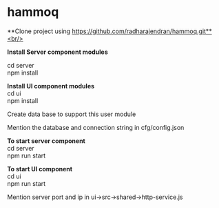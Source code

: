 # hammoq

**Clone project using https://github.com/radharajendran/hammoq.git**<br/>

**Install Server component modules**<br/>

  cd server<br/>
  npm install<br/>

**Install UI component modules**<br/>
  cd ui<br/>
  npm install<br/>

Create data base to support this user module<br/>

Mention the database and connection string in cfg/config.json<br/>

**To start server component**<br/>
  cd server <br/>
  npm run start

**To start UI component**<br/>
  cd ui<br/>
  npm run start<br/>

Mention server port and ip in ui->src->shared->http-service.js




